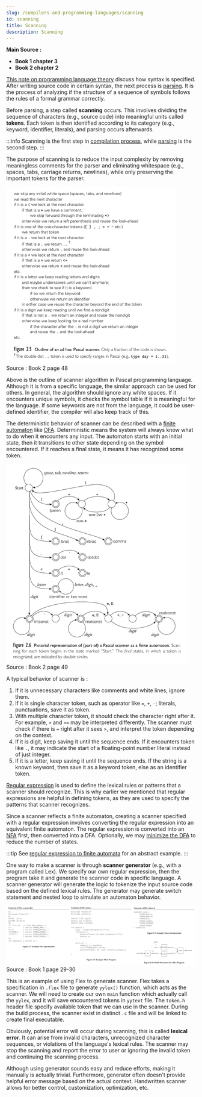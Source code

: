 ```yaml
---
slug: /compilers-and-programming-languages/scanning
id: scanning
title: Scanning
description: Scanning
---
```


**Main Source :**

- **Book 1 chapter 3**
- **Book 2 chapter 2**

[This note on programming language theory](/compilers-and-programming-languages/syntax) discuss how syntax is specified. After writing source code in certain syntax, the next process is [parsing](/compilers-and-programming-languages/parsing). It is the process of analyzing if the structure of a sequence of symbols follows the rules of a formal grammar correctly.

Before parsing, a step called **scanning** occurs. This involves dividing the sequence of characters (e.g., source code) into meaningful units called **tokens**. Each token is then identified according to its category (e.g., keyword, identifier, literals), and parsing occurs afterwards.

:::info
Scanning is the first step in [compilation process](/compilers-and-programming-languages/cpl-fundamentals#compilation-process), while [parsing](/compilers-and-programming-languages/parsing) is the second step.
:::

The purpose of scanning is to reduce the input complexity by removing meaningless comments for the parser and eliminating whitespace (e.g., spaces, tabs, carriage returns, newlines), while only preserving the important tokens for the parser.

![Scanning algorithm for Pascal](./scanning.png)  
Source : Book 2 page 48

Above is the outline of scanner algorithm in Pascal programming language. Although it is from a specific language, the similar approach can be used for others. In general, the algorithm should ignore any white spaces. If it encounters unique symbols, it checks the symbol table if it is meaningful for the language. If some keywords are not from the language, it could be user-defined identifier, the compiler will also keep track of this.

The deterministic behavior of scanner can be described with a [finite automaton](/theory-of-computation-and-automata/finite-automata) like [DFA](/theory-of-computation-and-automata/finite-automata#dfa). Deterministic means the system will always know what to do when it encounters any input. The automaton starts with an initial state, then it transitions to other state depending on the symbol encountered. If it reaches a final state, it means it has recognized some token.

![Finite automaton of Pascal scanner](./finite-automaton.png)  
Source : Book 2 page 49

A typical behavior of scanner is :

1. If it is unnecessary characters like comments and white lines, ignore them.
2. If it is single character token, such as operator like `=`, `+`, `-`; literals, punctuations, save it as token.
3. With multiple character token, it should check the character right after it. For example, `>` and `>=` may be interpreted differently. The scanner must check if there is `=` right after it sees `>`, and interpret the token depending on the context.
4. If it is digit, keep saving it until the sequence ends. If it encounters token like `.`, it may indicate the start of a floating-point number literal instead of just integer.
5. If it is a letter, keep saving it until the sequence ends. If the string is a known keyword, then save it as a keyword token, else as an identifier token.

[Regular expression](/compilers-and-programming-languages/syntax#regular-expression) is used to define the lexical rules or patterns that a scanner should recognize. This is why earlier we mentioned that regular expressions are helpful in defining tokens, as they are used to specify the patterns that scanner recognizes.

Since a scanner reflects a finite automaton, creating a scanner specified with a regular expression involves converting the regular expression into an equivalent finite automaton. The regular expression is converted into an [NFA](/theory-of-computation-and-automata/finite-automata#nfa) first, then converted into a DFA. Optionally, we may [minimize the DFA](/theory-of-computation-and-automata/finite-automata#minimization) to reduce the number of states.

:::tip
See [regular expression to finite automata](/theory-of-computation-and-automata/regular-languages-part-2#regular-expression-to-finite-automata) for an abstract example.
:::

One way to make a scanner is through **scanner generator** (e.g., with a program called Lex). We specify our own regular expression, then the program take it and generate the scanner code in specific language. A scanner generator will generate the logic to tokenize the input source code based on the defined lexical rules. The generator may generate switch statement and nested loop to simulate an automaton behavior.

![Usage of Flex](./scanner-in-flex.png)  
Source : Book 1 page 29-30

This is an example of using Flex to generate scanner. Flex takes a specification in `.flex` file to generate `yylex()` function, which acts as the scanner. We will need to create our own `main` function which actually call the `yylex`, and it will save encountered tokens in `yytext` file. The `token.h` header file specify available token that we can use in the scanner. During the build process, the scanner exist in distinct `.c` file and will be linked to create final executable.

Obviously, potential error will occur during scanning, this is called **lexical error**. It can arise from invalid characters, unrecognized character sequences, or violations of the language's lexical rules. The scanner may stop the scanning and report the error to user or ignoring the invalid token and continuing the scanning process.

Although using generator sounds easy and reduce efforts, making it manually is actually trivial. Furthermore, generator often doesn't provide helpful error message based on the actual context. Handwritten scanner allows for better control, customization, optimization, etc.
